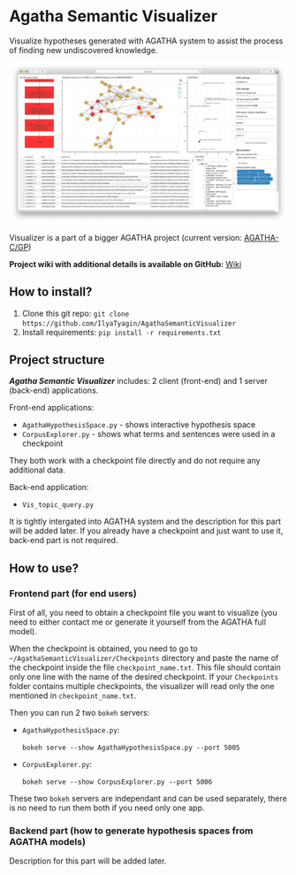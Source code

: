 # Agatha Semantic Visualizer

Visualize hypotheses generated with AGATHA system to assist the process of finding new undiscovered knowledge.

![Agatha Semantic Visualizer working window][main_screenshot]

[main_screenshot]: https://github.com/IlyaTyagin/AgathaSemanticVisualizer/blob/main/ASV_image.png "AgathaHypothesisSpace main window"

Visualizer is a part of a bigger AGATHA project (current version: [AGATHA-C/GP](https://github.com/IlyaTyagin/AGATHA-C-GP))

**Project wiki with additional details is available on GitHub:** [Wiki](https://github.com/IlyaTyagin/AgathaSemanticVisualizer/wiki)

## How to install?

1. Clone this git repo: `git clone https://github.com/IlyaTyagin/AgathaSemanticVisualizer`
2. Install requirements: `pip install -r requirements.txt`

## Project structure

___Agatha Semantic Visualizer___ includes: 2 client (front-end) and 1 server (back-end) applications.

Front-end applications:

* `AgathaHypothesisSpace.py` - shows interactive hypothesis space
* `CorpusExplorer.py` - shows what terms and sentences were used in a checkpoint

They both work with a checkpoint file directly and do not require any additional data.

Back-end application:

* `Vis_topic_query.py`

It is tightly intergated into AGATHA system and the description for this part will be added later.
If you already have a checkpoint and just want to use it, back-end part is not required.

## How to use?

### Frontend part (for end users)

First of all, you need to obtain a checkpoint file you want to visualize (you need to either contact me or generate it yourself from the AGATHA full model).

When the checkpoint is obtained, you need to go to `~/AgathaSemanticVisualizer/Checkpoints` directory and paste the name of the checkpoint inside the file `checkpoint_name.txt`. This file should contain only one line with the name of the desired checkpoint. If your `Checkpoints` folder contains multiple checkpoints, the visualizer will read only the one mentioned in `checkpoint_name.txt`.

Then you can run 2 two `bokeh` servers:

* `AgathaHypothesisSpace.py`:

  ```bokeh serve --show AgathaHypothesisSpace.py --port 5005```
  
* `CorpusExplorer.py`:

  ```bokeh serve --show CorpusExplorer.py --port 5006```

These two `bokeh` servers are independant and can be used separately, there is no need to run them both if you need only one app.

### Backend part (how to generate hypothesis spaces from AGATHA models)

Description for this part will be added later.
